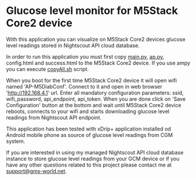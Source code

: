 # Glucose level monitor for M5Stack Core2 device

With this application you can visualize on M5Stack Core2 devices glucose level readings stored in Nightscout API cloud database.

In order to run this application you must first copy [main.py](main.py), [ap.py](app.py), config.html and success.html to the M5Stack Core2 device. If you use ampy you can execute [copyAll.sh](copyAll.sh) script.

When you boot for the first time M5Stack Core2 device it will open wifi named 'AP-M5DiabConf'. Connect to it and open in web browser 'http://192.168.4.1' url. Enter all mandatory configuration parameters: ssid, wifi_password, api_endpoint, api_token. When you are done click on 'Save Configuration' button at the bottom and wait until M5Stack Core2 device reboots, connects to your wifi and starts downloading glucose level readings from Nightscout API endpoint.

This application has been tested with xDrip+ application installed od Android mobile phone as source of glucose level readings from CGM system.

If you are interested in using my managed Nightscout API cloud database instance to store glucose level readings from your GCM device or if you have any other questions related to this project please contact me at support@gms-world.net. 